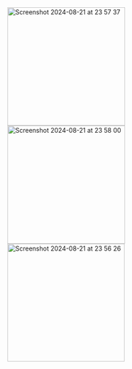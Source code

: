 <img width="265" alt="Screenshot 2024-08-21 at 23 57 37" src="https://github.com/user-attachments/assets/1d7fbfba-659f-4d6c-81fc-18850089fcd3">
<img width="265" alt="Screenshot 2024-08-21 at 23 58 00" src="https://github.com/user-attachments/assets/64553354-f3e7-4e14-ba22-fca37f1d3e70">
<img width="264" alt="Screenshot 2024-08-21 at 23 56 26" src="https://github.com/user-attachments/assets/50ab1c4b-de8e-4c55-8c5b-409d40d87996">

